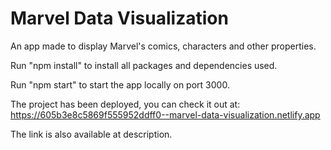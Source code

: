 # Marvel Data Visualization
An app made to display Marvel's comics, characters and other properties.

Run "npm install" to install all packages and dependencies used.

Run "npm start" to start the app locally on port 3000.

The project has been deployed, you can check it out at: https://605b3e8c5869f555952ddff0--marvel-data-visualization.netlify.app

The link is also available at description.
